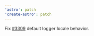 ```yaml
---
'astro': patch
'create-astro': patch
---
```


Fix [#3309](https://github.com/withastro/astro/issues/3309) default logger locale behavior.
